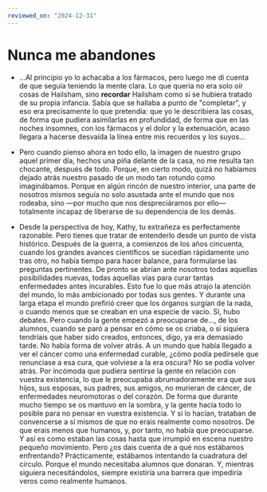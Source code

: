 ```yaml
---
reviewed_on: "2024-12-31"
---
```


# Nunca me abandones

- ...Al principio yo lo achacaba a los fármacos, pero luego me di cuenta de que seguía teniendo la mente clara. Lo que quería no era solo oír cosas de Hailsham, sino **recordar** Hailsham como si se hubiera tratado de su propia infancia. Sabía que se hallaba a punto de "completar", y eso era precisamente lo que pretendía: que yo le describiera las cosas, de forma que pudiera asimilarlas en profundidad, de forma que en las noches insomnes, con los fármacos y el dolor y la extenuación, acaso llegara a hacerse desvaída la línea entre mis recuerdos y los suyos...

- Pero cuando pienso ahora en todo ello, la imagen de nuestro grupo aquel primer día, hechos una piña delante de la casa, no me resulta tan chocante, después de todo. Porque, en cierto modo, quizá no habíamos dejado atrás nuestro pasado de un modo tan rotundo como imaginábamos. Porque en algún rincón de nuestro interior, una parte de nosotros mismos seguía no solo asustada ante el mundo que nos rodeaba, sino —por mucho que nos despreciáramos por ello— totalmente incapaz de liberarse de su dependencia de los demás.

- Desde la perspectiva de hoy, Kathy, tu extrañeza es perfectamente razonable. Pero tienes que tratar de entenderlo desde un punto de vista histórico. Después de la guerra, a comienzos de los años cincuenta, cuando los grandes avances científicos se sucedían rápidamente uno tras otro, no había tiempo para hacer balance, para formularse las preguntas pertinentes. De pronto se abrían ante nosotros todas aquellas posibilidades nuevas, todas aquellas vías para curar tantas enfermedades antes incurables. Esto fue lo que más atrajo la atención del mundo, lo más ambicionado por todas sus gentes. Y durante una larga etapa el mundo prefirió creer que los órganos surgían de la nada, o cuando menos que se creaban en una especie de vacío. Sí, hubo debates. Pero cuando la gente empezó a preocuparse de..., de los alumnos, cuando se paró a pensar en cómo se os criaba, o si siquiera tendríais que haber sido creados, entonces, digo, ya era demasiado tarde. No había forma de volver atrás. A un mundo que había llegado a ver el cáncer como una enfermedad curable, ¿cómo podía pedírsele que renunciase a esa cura, que volviese a la era oscura? No se podía volver atrás. Por incómoda que pudiera sentirse la gente en relación con vuestra existencia, lo que le preocupaba abrumadoramente era que sus hijos, sus esposas, sus padres, sus amigos, no murieran de cáncer, de enfermedades neuromotoras o del corazón. De forma que durante mucho tiempo se os mantuvo en la sombra, y la gente hacía todo lo posible para no pensar en vuestra existencia. Y si lo hacían, trataban de convencerse a sí mismos de que no erais realmente como nosotros. De que erais menos que humanos, y, por tanto, no había que preocuparse. Y así es como estaban las cosas hasta que irrumpió en escena nuestro pequeño movimiento. Pero ¿os dais cuenta de a qué nos estábamos enfrentando? Prácticamente, estábamos intentando la cuadratura del círculo. Porque el mundo necesitaba alumnos que donaran. Y, mientras siguiera necesitándolos, siempre existiría una barrera que impediría veros como realmente humanos.
